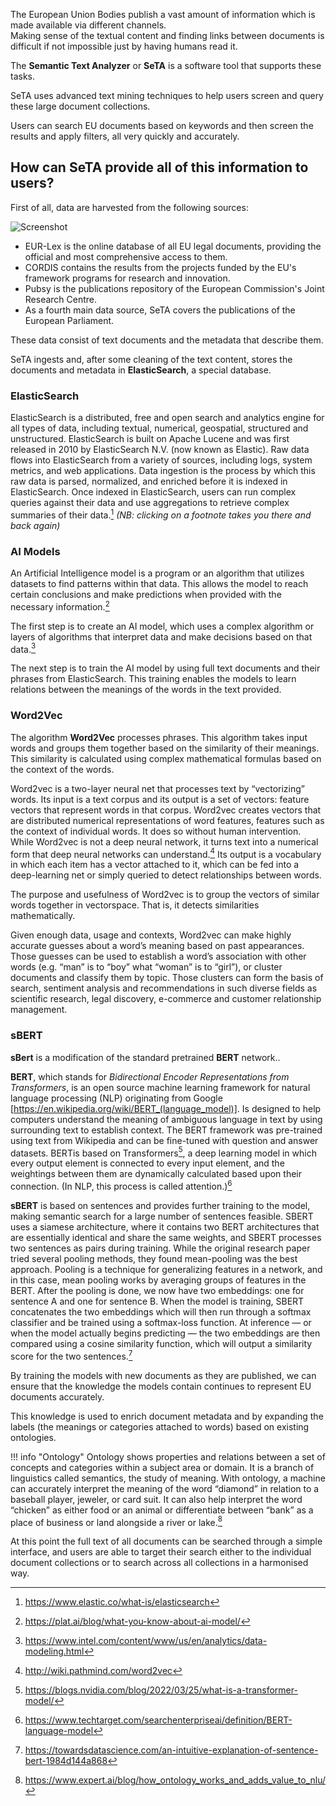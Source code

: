 <!--  {{ customer.web }} -->

The European Union Bodies publish a vast amount of information which is made available via different channels.      
Making sense of the textual content and finding links between documents is difficult if not impossible just by having humans read it. 



The **Semantic Text Analyzer** or **SeTA** is a software tool that supports these tasks.     

SeTA uses advanced text mining techniques to help users screen and query these large document collections.   

Users can search EU documents based on keywords and then screen the results and apply filters, all very quickly and accurately.    


## How can SeTA provide all of this information to users?

First of all, data are harvested from the following sources:
<!-- 
``` mermaid
stateDiagram
    CORDIS <!-- SeTA
    PUBSY  SeTA
    EUROPARL  SeTA
    EURLex  SeTA
``` -->

![Screenshot](./img/data_sources.png)

- EUR-Lex is the online database of all EU legal documents, providing the official and most comprehensive access to them.      
- CORDIS contains the results from the projects funded by the EU's framework programs for research and innovation.      
- Pubsy is the publications repository of the European Commission's Joint Research Centre.     
- As a fourth main data source, SeTA covers the publications of the European Parliament.     

These data consist of text documents and the metadata that describe them.      

SeTA ingests and, after some cleaning of the text content, stores the documents and metadata in **ElasticSearch**, a special database.     


### ElasticSearch
ElasticSearch is a distributed, free and open search and analytics engine for all types of data, including textual, numerical, geospatial, structured and unstructured. ElasticSearch is built on Apache Lucene and was first released in 2010 by ElasticSearch N.V. (now known as Elastic).  Raw data flows into ElasticSearch from a variety of sources, including logs, system metrics, and web applications. Data ingestion is the process by which this raw data is parsed, normalized, and enriched before it is indexed in ElasticSearch. Once indexed in ElasticSearch, users can run complex queries against their data and use aggregations to retrieve complex summaries of their data.[^1] *(NB: clicking on a footnote takes you there and back again)*

### AI Models

An Artificial Intelligence model is a program or an algorithm that utilizes datasets to find patterns within that data. This allows the model to reach certain conclusions and make predictions when provided with the necessary information.[^2] 

The first step is to create an AI model, which uses a complex algorithm or layers of algorithms that interpret data and make decisions based on that data.[^3] 

The next step is to train the AI model by using full text documents and their phrases from ElasticSearch. This training enables the models to learn relations between the meanings of the words in the text provided. 


### Word2Vec

The algorithm **Word2Vec** processes phrases. This algorithm takes input words and groups them together based on the similarity of their meanings. This similarity is calculated using complex mathematical formulas based on the context of the words. 

Word2vec is a two-layer neural net that processes text by “vectorizing” words. Its input is a text corpus and its output is a set of vectors: feature vectors that represent words in that corpus. Word2vec creates vectors that are distributed numerical representations of word features, features such as the context of individual words. It does so without human intervention. While Word2vec is not a deep neural network, it turns text into a numerical form that deep neural networks can understand.[^4] Its output is a vocabulary in which each item has a vector attached to it, which can be fed into a deep-learning net or simply queried to detect relationships between words.

The purpose and usefulness of Word2vec is to group the vectors of similar words together in vectorspace. That is, it detects similarities mathematically. 

Given enough data, usage and contexts, Word2vec can make highly accurate guesses about a word’s meaning based on past appearances. Those guesses can be used to establish a word’s association with other words (e.g. “man” is to “boy” what “woman” is to “girl”), or cluster documents and classify them by topic. Those clusters can form the basis of search, sentiment analysis and recommendations in such diverse fields as scientific research, legal discovery, e-commerce and customer relationship management.



### sBERT

**sBert** is a modification of the standard pretrained **BERT** network..

**BERT**, which stands for *Bidirectional Encoder Representations from Transformers*, is an open source machine learning framework for natural language processing (NLP) originating from Google [https://en.wikipedia.org/wiki/BERT_(language_model)]. Is designed to help computers understand the meaning of ambiguous language in text by using surrounding text to establish context. The BERT framework was pre-trained using text from Wikipedia and can be fine-tuned with question and answer datasets.  BERTis based on Transformers[^5], a deep learning model in which every output element is connected to every input element, and the weightings between them are dynamically calculated based upon their connection. (In NLP, this process is called attention.)[^6]

**sBERT** is based on sentences and provides further training to the model, making semantic search for a large number of sentences feasible. SBERT uses a siamese architecture, where it contains two BERT architectures that are essentially identical and share the same weights, and SBERT processes two sentences as pairs during training. While the original research paper tried several pooling methods, they found mean-pooling was the best approach. Pooling is a technique for generalizing features in a network, and in this case, mean pooling works by averaging groups of features in the BERT. After the pooling is done, we now have two embeddings: one for sentence A and one for sentence B. When the model is training, SBERT concatenates the two embeddings which will then run through a softmax classifier and be trained using a softmax-loss function. At inference — or when the model actually begins predicting — the two embeddings are then compared using a cosine similarity function, which will output a similarity score for the two sentences.[^7] 

By training the models with new documents as they are published, we can ensure that the knowledge the models contain continues to represent EU documents accurately. 

This knowledge is used to enrich document metadata and by expanding the labels (the meanings or categories attached to words) based on existing ontologies.

!!! info "Ontology"
    Ontology shows properties and relations between a set of concepts and categories within a  subject area or domain. It is a branch of linguistics called semantics, the study of meaning. With ontology, a machine can accurately interpret the meaning of the word “diamond” in relation to a baseball player, jeweler, or card suit. It can also help interpret the word “chicken” as either food or an animal or differentiate between “bank” as a place of business or land alongside a river or lake.[^8]

At this point the full text of all documents can be searched through a simple interface, and users are able to target their search either to the individual document collections or to search across all collections in a harmonised way.



[^1]:https://www.elastic.co/what-is/elasticsearch
[^2]:https://plat.ai/blog/what-you-know-about-ai-model/
[^3]:https://www.intel.com/content/www/us/en/analytics/data-modeling.html
[^4]:http://wiki.pathmind.com/word2vec
[^5]:https://blogs.nvidia.com/blog/2022/03/25/what-is-a-transformer-model/
[^6]:https://www.techtarget.com/searchenterpriseai/definition/BERT-language-model
[^7]:https://towardsdatascience.com/an-intuitive-explanation-of-sentence-bert-1984d144a868
[^8]:https://www.expert.ai/blog/how_ontology_works_and_adds_value_to_nlu/
   